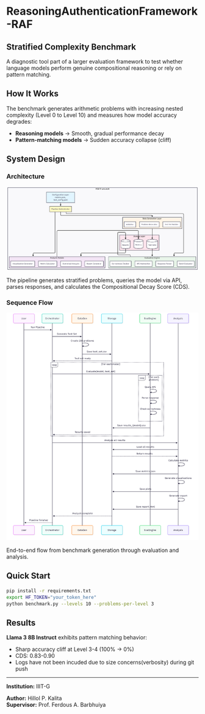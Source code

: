# ReasoningAuthenticationFramework-RAF

## Stratified Complexity Benchmark

A diagnostic tool part of a larger evaluation framework to test whether language models perform genuine compositional reasoning or rely on pattern matching.

## How It Works

The benchmark generates arithmetic problems with increasing nested complexity (Level 0 to Level 10) and measures how model accuracy degrades:

- **Reasoning models** → Smooth, gradual performance decay
- **Pattern-matching models** → Sudden accuracy collapse (cliff)

## System Design

### Architecture
![System Architecture](sys_design/sys_arch.png)

The pipeline generates stratified problems, queries the model via API, parses responses, and calculates the Compositional Decay Score (CDS).

### Sequence Flow
![Sequence Diagram](sys_design/seq_d.png)

End-to-end flow from benchmark generation through evaluation and analysis.

## Quick Start

```bash
pip install -r requirements.txt
export HF_TOKEN="your_token_here"
python benchmark.py --levels 10 --problems-per-level 3
```

## Results

**Llama 3 8B Instruct** exhibits pattern matching behavior:
- Sharp accuracy cliff at Level 3-4 (100% → 0%)
- CDS: 0.83-0.90
- Logs have not been incuded due to size concerns(verbosity) during git push
---
**Institution:** IIIT-G

**Author:** Hillol P. Kalita  
**Supervisor:** Prof. Ferdous A. Barbhuiya
